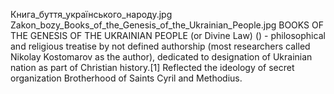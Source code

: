 Книга_буття_українського_народу.jpg Zakon_bozy_Books_of_the_Genesis_of_the_Ukrainian_People.jpg BOOKS OF THE GENESIS OF THE UKRAINIAN PEOPLE (or Divine Law) () - philosophical and religious treatise by not defined authorship (most researchers called Nikolay Kostomarov as the author), dedicated to designation of Ukrainian nation as part of Christian history.[1] Reflected the ideology of secret organization Brotherhood of Saints Cyril and Methodius.
